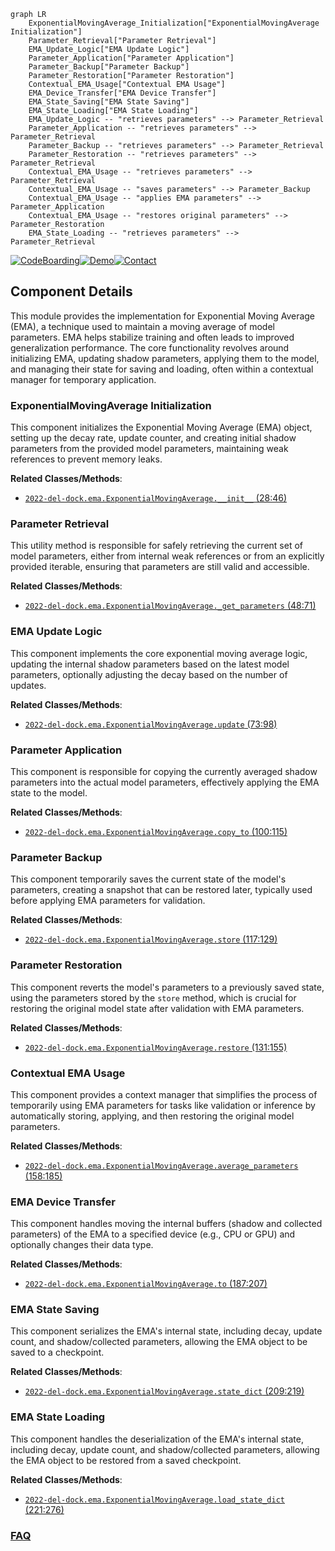 ```mermaid
graph LR
    ExponentialMovingAverage_Initialization["ExponentialMovingAverage Initialization"]
    Parameter_Retrieval["Parameter Retrieval"]
    EMA_Update_Logic["EMA Update Logic"]
    Parameter_Application["Parameter Application"]
    Parameter_Backup["Parameter Backup"]
    Parameter_Restoration["Parameter Restoration"]
    Contextual_EMA_Usage["Contextual EMA Usage"]
    EMA_Device_Transfer["EMA Device Transfer"]
    EMA_State_Saving["EMA State Saving"]
    EMA_State_Loading["EMA State Loading"]
    EMA_Update_Logic -- "retrieves parameters" --> Parameter_Retrieval
    Parameter_Application -- "retrieves parameters" --> Parameter_Retrieval
    Parameter_Backup -- "retrieves parameters" --> Parameter_Retrieval
    Parameter_Restoration -- "retrieves parameters" --> Parameter_Retrieval
    Contextual_EMA_Usage -- "retrieves parameters" --> Parameter_Retrieval
    Contextual_EMA_Usage -- "saves parameters" --> Parameter_Backup
    Contextual_EMA_Usage -- "applies EMA parameters" --> Parameter_Application
    Contextual_EMA_Usage -- "restores original parameters" --> Parameter_Restoration
    EMA_State_Loading -- "retrieves parameters" --> Parameter_Retrieval
```
[![CodeBoarding](https://img.shields.io/badge/Generated%20by-CodeBoarding-9cf?style=flat-square)](https://github.com/CodeBoarding/GeneratedOnBoardings)[![Demo](https://img.shields.io/badge/Try%20our-Demo-blue?style=flat-square)](https://www.codeboarding.org/demo)[![Contact](https://img.shields.io/badge/Contact%20us%20-%20contact@codeboarding.org-lightgrey?style=flat-square)](mailto:contact@codeboarding.org)

## Component Details

This module provides the implementation for Exponential Moving Average (EMA), a technique used to maintain a moving average of model parameters. EMA helps stabilize training and often leads to improved generalization performance. The core functionality revolves around initializing EMA, updating shadow parameters, applying them to the model, and managing their state for saving and loading, often within a contextual manager for temporary application.

### ExponentialMovingAverage Initialization
This component initializes the Exponential Moving Average (EMA) object, setting up the decay rate, update counter, and creating initial shadow parameters from the provided model parameters, maintaining weak references to prevent memory leaks.


**Related Classes/Methods**:

- <a href="https://github.com/insitro/insitro-research/blob/master/2022-del-dock/ema.py#L28-L46" target="_blank" rel="noopener noreferrer">`2022-del-dock.ema.ExponentialMovingAverage.__init__` (28:46)</a>


### Parameter Retrieval
This utility method is responsible for safely retrieving the current set of model parameters, either from internal weak references or from an explicitly provided iterable, ensuring that parameters are still valid and accessible.


**Related Classes/Methods**:

- <a href="https://github.com/insitro/insitro-research/blob/master/2022-del-dock/ema.py#L48-L71" target="_blank" rel="noopener noreferrer">`2022-del-dock.ema.ExponentialMovingAverage._get_parameters` (48:71)</a>


### EMA Update Logic
This component implements the core exponential moving average logic, updating the internal shadow parameters based on the latest model parameters, optionally adjusting the decay based on the number of updates.


**Related Classes/Methods**:

- <a href="https://github.com/insitro/insitro-research/blob/master/2022-del-dock/ema.py#L73-L98" target="_blank" rel="noopener noreferrer">`2022-del-dock.ema.ExponentialMovingAverage.update` (73:98)</a>


### Parameter Application
This component is responsible for copying the currently averaged shadow parameters into the actual model parameters, effectively applying the EMA state to the model.


**Related Classes/Methods**:

- <a href="https://github.com/insitro/insitro-research/blob/master/2022-del-dock/ema.py#L100-L115" target="_blank" rel="noopener noreferrer">`2022-del-dock.ema.ExponentialMovingAverage.copy_to` (100:115)</a>


### Parameter Backup
This component temporarily saves the current state of the model's parameters, creating a snapshot that can be restored later, typically used before applying EMA parameters for validation.


**Related Classes/Methods**:

- <a href="https://github.com/insitro/insitro-research/blob/master/2022-del-dock/ema.py#L117-L129" target="_blank" rel="noopener noreferrer">`2022-del-dock.ema.ExponentialMovingAverage.store` (117:129)</a>


### Parameter Restoration
This component reverts the model's parameters to a previously saved state, using the parameters stored by the `store` method, which is crucial for restoring the original model state after validation with EMA parameters.


**Related Classes/Methods**:

- <a href="https://github.com/insitro/insitro-research/blob/master/2022-del-dock/ema.py#L131-L155" target="_blank" rel="noopener noreferrer">`2022-del-dock.ema.ExponentialMovingAverage.restore` (131:155)</a>


### Contextual EMA Usage
This component provides a context manager that simplifies the process of temporarily using EMA parameters for tasks like validation or inference by automatically storing, applying, and then restoring the original model parameters.


**Related Classes/Methods**:

- <a href="https://github.com/insitro/insitro-research/blob/master/2022-del-dock/ema.py#L158-L185" target="_blank" rel="noopener noreferrer">`2022-del-dock.ema.ExponentialMovingAverage.average_parameters` (158:185)</a>


### EMA Device Transfer
This component handles moving the internal buffers (shadow and collected parameters) of the EMA to a specified device (e.g., CPU or GPU) and optionally changes their data type.


**Related Classes/Methods**:

- <a href="https://github.com/insitro/insitro-research/blob/master/2022-del-dock/ema.py#L187-L207" target="_blank" rel="noopener noreferrer">`2022-del-dock.ema.ExponentialMovingAverage.to` (187:207)</a>


### EMA State Saving
This component serializes the EMA's internal state, including decay, update count, and shadow/collected parameters, allowing the EMA object to be saved to a checkpoint.


**Related Classes/Methods**:

- <a href="https://github.com/insitro/insitro-research/blob/master/2022-del-dock/ema.py#L209-L219" target="_blank" rel="noopener noreferrer">`2022-del-dock.ema.ExponentialMovingAverage.state_dict` (209:219)</a>


### EMA State Loading
This component handles the deserialization of the EMA's internal state, including decay, update count, and shadow/collected parameters, allowing the EMA object to be restored from a saved checkpoint.


**Related Classes/Methods**:

- <a href="https://github.com/insitro/insitro-research/blob/master/2022-del-dock/ema.py#L221-L276" target="_blank" rel="noopener noreferrer">`2022-del-dock.ema.ExponentialMovingAverage.load_state_dict` (221:276)</a>




### [FAQ](https://github.com/CodeBoarding/GeneratedOnBoardings/tree/main?tab=readme-ov-file#faq)